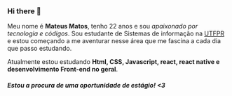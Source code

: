 ### Hi there 👋

Meu nome é <strong>Mateus Matos</strong>, tenho 22 anos e sou <i>apaixonado por tecnologia e códigos</i>. Sou estudante de Sistemas de informação na <a href="http://portal.utfpr.edu.br/home">UTFPR</a> e estou começando a me aventurar nesse área que me fascina a cada dia que passo estudando. 

Atualmente estou estudando <strong>Html, CSS, Javascript, react, react native e desenvolvimento Front-end no geral</strong>.

<h5>Estou a procura de uma oportunidade de estágio! <3</h5>


